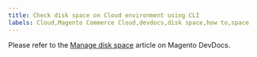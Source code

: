 ```yaml
---
title: Check disk space on Cloud environment using CLI
labels: Cloud,Magento Commerce Cloud,devdocs,disk space,how to,space
---
```


Please refer to the [Manage disk space](https://devdocs.magento.com/guides/v2.3/cloud/project/manage-disk-space.html) article on Magento DevDocs.   
 